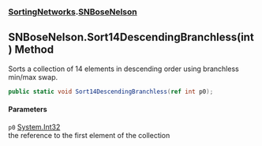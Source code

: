 ### [SortingNetworks](SortingNetworks.md 'SortingNetworks').[SNBoseNelson](SortingNetworks_SNBoseNelson.md 'SortingNetworks.SNBoseNelson')
## SNBoseNelson.Sort14DescendingBranchless(int) Method
Sorts a collection of 14 elements in descending order using branchless min/max swap.  
```csharp
public static void Sort14DescendingBranchless(ref int p0);
```
#### Parameters
<a name='SortingNetworks_SNBoseNelson_Sort14DescendingBranchless(int)_p0'></a>
`p0` [System.Int32](https://docs.microsoft.com/en-us/dotnet/api/System.Int32 'System.Int32')  
the reference to the first element of the collection
  
